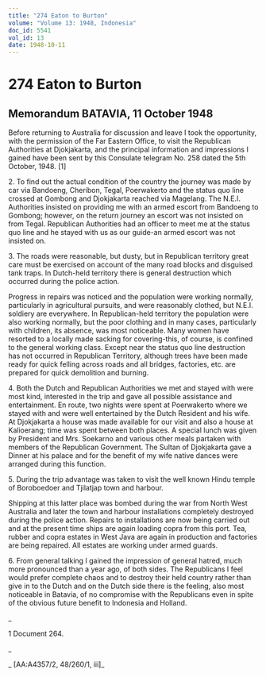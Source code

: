 ```yaml
---
title: "274 Eaton to Burton"
volume: "Volume 13: 1948, Indonesia"
doc_id: 5541
vol_id: 13
date: 1948-10-11
---
```


# 274 Eaton to Burton

## Memorandum BATAVIA, 11 October 1948

Before returning to Australia for discussion and leave I took the opportunity, with the permission of the Far Eastern Office, to visit the Republican Authorities at Djokjakarta, and the principal information and impressions I gained have been sent by this Consulate telegram No. 258 dated the 5th October, 1948. [1]

2\. To find out the actual condition of the country the journey was made by car via Bandoeng, Cheribon, Tegal, Poerwakerto and the status quo line crossed at Gombong and Djokjakarta reached via Magelang. The N.E.I. Authorities insisted on providing me with an armed escort from Bandoeng to Gombong; however, on the return journey an escort was not insisted on from Tegal. Republican Authorities had an officer to meet me at the status quo line and he stayed with us as our guide-an armed escort was not insisted on.

3\. The roads were reasonable, but dusty, but in Republican territory great care must be exercised on account of the many road blocks and disguised tank traps. In Dutch-held territory there is general destruction which occurred during the police action.

Progress in repairs was noticed and the population were working normally, particularly in agricultural pursuits, and were reasonably clothed, but N.E.I. soldiery are everywhere. In Republican-held territory the population were also working normally, but the poor clothing and in many cases, particularly with children, its absence, was most noticeable. Many women have resorted to a locally made sacking for covering-this, of course, is confined to the general working class. Except near the status quo line destruction has not occurred in Republican Territory, although trees have been made ready for quick felling across roads and all bridges, factories, etc. are prepared for quick demolition and burning.

4\. Both the Dutch and Republican Authorities we met and stayed with were most kind, interested in the trip and gave all possible assistance and entertainment. En route, two nights were spent at Poerwakerto where we stayed with and were well entertained by the Dutch Resident and his wife. At Djokjakarta a house was made available for our visit and also a house at Kalioerang; time was spent between both places. A special lunch was given by President and Mrs. Soekarno and various other meals partaken with members of the Republican Government. The Sultan of Djokjakarta gave a Dinner at his palace and for the benefit of my wife native dances were arranged during this function.

5\. During the trip advantage was taken to visit the well known Hindu temple of Boroboedoer and Tjilatjap town and harbour.

Shipping at this latter place was bombed during the war from North West Australia and later the town and harbour installations completely destroyed during the police action. Repairs to installations are now being carried out and at the present time ships are again loading copra from this port. Tea, rubber and copra estates in West Java are again in production and factories are being repaired. All estates are working under armed guards.

6\. From general talking I gained the impression of general hatred, much more pronounced than a year ago, of both sides. The Republicans I feel would prefer complete chaos and to destroy their held country rather than give in to the Dutch and on the Dutch side there is the feeling, also most noticeable in Batavia, of no compromise with the Republicans even in spite of the obvious future benefit to Indonesia and Holland.

_

1 Document 264.

_

_ [AA:A4357/2, 48/260/1, iii]_
